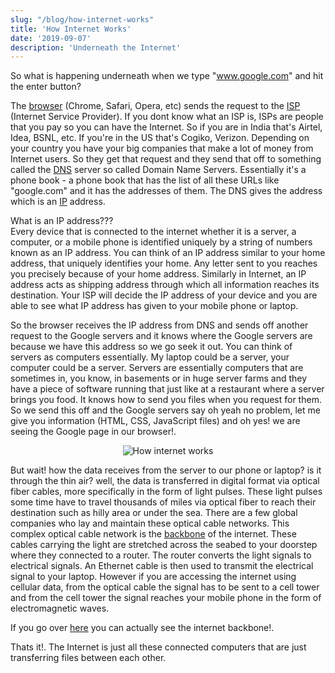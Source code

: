 ```yaml
---
slug: "/blog/how-internet-works"
title: 'How Internet Works'
date: '2019-09-07'
description: 'Underneath the Internet'
---
```


So what is happening underneath when we type "www.google.com" and hit the enter button?

The [browser](https://en.wikipedia.org/wiki/Web_browser) (Chrome, Safari, Opera, etc) sends the request to the [ISP](https://en.wikipedia.org/wiki/Internet_service_provider) (Internet Service Provider). If you dont know what an ISP is, ISPs are people that you pay so you can have the Internet. So if you are in India that's Airtel, Idea, BSNL, etc. If you're in the US that's Cogiko, Verizon. Depending on your country you have your big companies that make a lot of money from Internet users. So they get that request and they send that off to something called the [DNS](https://en.wikipedia.org/wiki/Domain_Name_System) server so called Domain Name Servers.
Essentially it's a phone book - a phone book that has the list of all these URLs like "google.com" and it has the addresses of them. The DNS gives the address which is an [IP](https://en.wikipedia.org/wiki/IP_address) address.

What is an IP address???  
Every device that is connected to the internet whether it is a server, a computer, or a mobile phone is identified uniquely by a string of numbers known as an IP address. You can think of an IP address similar to your home address, that uniquely identifies your home. Any letter sent to you reaches you precisely because of your home address. Similarly in Internet, an IP address acts as shipping address through which all information reaches its destination. Your ISP will decide the IP address of your device and you are able to see what IP address has given to your mobile phone or laptop.

So the browser receives the IP address from DNS and sends off another request to the Google servers and it knows where the Google servers are because we have this address so we go seek it out. You can think of servers as computers essentially. My laptop could be a server, your computer could be a server. Servers are essentially computers that are sometimes in, you know, in basements or in huge server farms and they have a piece of software running that just like at a restaurant where a server brings you food. It knows how to send you files when you request for them. So we send this off and the Google servers say oh yeah no problem, let me give you information (HTML, CSS, JavaScript files) and oh yes! we are seeing the Google page in our browser!.

<div style="text-align:center"><img alt="How internet works" title="How internet works" src="https://www.m3isp.com/images/wireless-diagram.gif" /></div>

But wait! how the data receives from the server to our phone or laptop? is it through the thin air? well, the data is transferred in digital format via optical fiber cables, more specifically in the form of light pulses. These light pulses some time have to travel thousands of miles via optical fiber to reach their destination such as hilly area or under the sea. There are a few global companies who lay and maintain these optical cable networks. This complex optical cable network is the [backbone](https://en.wikipedia.org/wiki/Internet_backbone) of the internet. These cables carrying the light are stretched across the seabed to your doorstep where they connected to a router. The router converts the light signals to electrical signals. An Ethernet cable is then used to transmit the electrical signal to your laptop. However if you are accessing the internet using cellular data, from the optical cable the signal has to be sent to a cell tower and from the cell tower the signal reaches your mobile phone in the form of electromagnetic waves.

If you go over [here](https://www.submarinecablemap.com/) you can actually see the internet backbone!.

Thats it!. The Internet is just all these connected computers that are just transferring files between each other.

